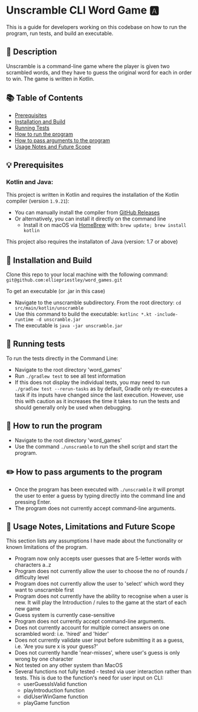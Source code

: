 # Unscramble CLI Word Game 🅰️

This is a guide for developers working on this codebase on how to run the program, run tests, and build an executable.

## 💬 Description

Unscramble is a command-line game where the player is given two scrambled words, and they have to guess the original word for each in order to win. The game is written in Kotlin.

## 📚 Table of Contents
- [Prerequisites](#-prerequisites)
- [Installation and Build](#-installation-and-build)
- [Running Tests](#-running-tests)
- [How to run the program](#-how-to-run-the-program)
- [How to pass arguments to the program](#-how-to-pass-arguments-to-the-program)
- [Usage Notes and Future Scope](#-usage-notes-and-future-scope)


## 💡 Prerequisites

### Kotlin and Java:

This project is written in Kotlin and requires the installation of the Kotlin compiler (version `1.9.21`):
- You can manually install the compiler from [GitHub Releases](https://github.com/JetBrains/kotlin/releases/tag/v1.9.21) 
- Or alternatively, you can install it directly on the command line 
  - Install it on macOS via [HomeBrew](https://brew.sh/) with:
    `brew update;
    brew install kotlin`

This project also requires the installaton of Java (version: 1.7 or above)





## 🚀 Installation and Build

Clone this repo to your local machine with the following command: `git@github.com:elliepriestley/word_games.git`
  
To get an executable (or .jar in this case)
- Navigate to the unscramble subdirectory. From the root directory: `cd src/main/kotlin/unscramble`
- Use this command to build the executable: `kotlinc *.kt -include-runtime -d unscramble.jar`
- The executable is `java -jar unscramble.jar`


 ## 🧪 Running tests

To run the tests directly in the Command Line:
- Navigate to the root directory 'word_games'
- Run `./gradlew test` to see all test information
- If this does not display the individual tests, you may need to run `./gradlew test --rerun-tasks` as by default, Gradle only re-executes a task if its inputs have changed since the last execution. However, use this with caution as it increases the time it takes to run the tests and should generally only be used when debugging. 


## 🏁 How to run the program
- Navigate to the root directory 'word_games'
- Use the command `./unscramble` to run the shell script and start the program.

## ✏️ How to pass arguments to the program

- Once the program has been executed with `./unscramble` it will prompt the user to enter a guess by typing directly into the command line and pressing Enter.
- The program does not currently accept command-line arguments.



## 🧩 Usage Notes, Limitations and Future Scope

This section lists any assumptions I have made about the functionality or known limitations of the program.
 - Program now only accepts user guesses that are 5-letter words with characters a..z
 - Program does not currently allow the user to choose the no of rounds / difficulty level
 - Program does not currently allow the user to 'select' which word they want to unscramble first
 - Program does not currently have the ability to recognise when a user is new. It will play the Introduction / rules to the game at the start of each new game
 - Guess system is currently case-sensitive
 - Program does not currently accept command-line arguments.
 - Does not currently account for multiple correct answers on one scrambled word: i.e. 'hired' and 'hider'
 - Does not currently validate user input before submitting it as a guess, i.e. 'Are you sure x is your guess?'
 - Does not currently handle 'near-misses', where user's guess is only wrong by one character
 - Not tested on any other system than MacOS
 - Several functions not fully tested - tested via user interaction rather than tests. This is due to the function's need for user input on CLI:
   - userGuessIsValid function
   - playIntroduction function
   - didUserWinGame function
   - playGame function